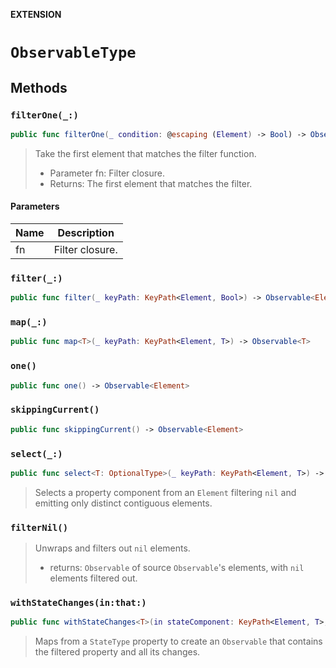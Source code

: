 **EXTENSION**

# `ObservableType`

## Methods
### `filterOne(_:)`

```swift
public func filterOne(_ condition: @escaping (Element) -> Bool) -> Observable<Element>
```

> Take the first element that matches the filter function.
>
> - Parameter fn: Filter closure.
> - Returns: The first element that matches the filter.

#### Parameters

| Name | Description |
| ---- | ----------- |
| fn | Filter closure. |

### `filter(_:)`

```swift
public func filter(_ keyPath: KeyPath<Element, Bool>) -> Observable<Element>
```

### `map(_:)`

```swift
public func map<T>(_ keyPath: KeyPath<Element, T>) -> Observable<T>
```

### `one()`

```swift
public func one() -> Observable<Element>
```

### `skippingCurrent()`

```swift
public func skippingCurrent() -> Observable<Element>
```

### `select(_:)`

```swift
public func select<T: OptionalType>(_ keyPath: KeyPath<Element, T>) -> Observable<T.Wrapped> where T.Wrapped: Equatable
```

> Selects a property component from an `Element` filtering `nil` and emitting only distinct contiguous elements.

### `filterNil()`

> Unwraps and filters out `nil` elements.
> - returns: `Observable` of source `Observable`'s elements, with `nil` elements filtered out.

### `withStateChanges(in:that:)`

```swift
public func withStateChanges<T>(in stateComponent: KeyPath<Element, T>, that componentProperty: KeyPath<T, Bool>) -> Observable<T>
```

> Maps from a `StateType` property to create an `Observable` that contains the filtered property and all its changes.
